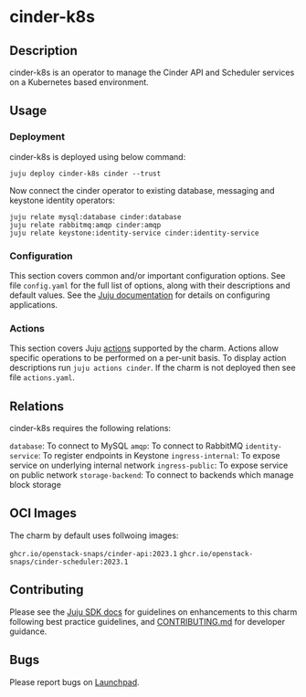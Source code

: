 # cinder-k8s

## Description

cinder-k8s is an operator to manage the Cinder API and Scheduler
services on a Kubernetes based environment.

## Usage

### Deployment

cinder-k8s is deployed using below command:

    juju deploy cinder-k8s cinder --trust

Now connect the cinder operator to existing database, messaging
and keystone identity operators:

    juju relate mysql:database cinder:database
    juju relate rabbitmq:amqp cinder:amqp
    juju relate keystone:identity-service cinder:identity-service

### Configuration

This section covers common and/or important configuration options. See file
`config.yaml` for the full list of options, along with their descriptions and
default values. See the [Juju documentation][juju-docs-config-apps] for details
on configuring applications.

### Actions

This section covers Juju [actions][juju-docs-actions] supported by the charm.
Actions allow specific operations to be performed on a per-unit basis. To
display action descriptions run `juju actions cinder`. If the charm is not
deployed then see file `actions.yaml`.

## Relations

cinder-k8s requires the following relations:

`database`: To connect to MySQL
`amqp`: To connect to RabbitMQ
`identity-service`: To register endpoints in Keystone
`ingress-internal`: To expose service on underlying internal network
`ingress-public`: To expose service on public network
`storage-backend`: To connect to backends which manage block storage

## OCI Images

The charm by default uses follwoing images:

`ghcr.io/openstack-snaps/cinder-api:2023.1`
`ghcr.io/openstack-snaps/cinder-scheduler:2023.1`

## Contributing

Please see the [Juju SDK docs](https://juju.is/docs/sdk) for guidelines
on enhancements to this charm following best practice guidelines, and
[CONTRIBUTING.md](contributors-guide) for developer guidance.

## Bugs

Please report bugs on [Launchpad][lp-bugs-charm-cinder-k8s].

<!-- LINKS -->

[contributors-guide]: https://opendev.org/openstack/charm-cinder-k8s/src/branch/main/CONTRIBUTING.md
[juju-docs-actions]: https://jaas.ai/docs/actions
[juju-docs-config-apps]: https://juju.is/docs/configuring-applications
[lp-bugs-charm-cinder-k8s]: https://bugs.launchpad.net/charm-cinder-k8s/+filebug
